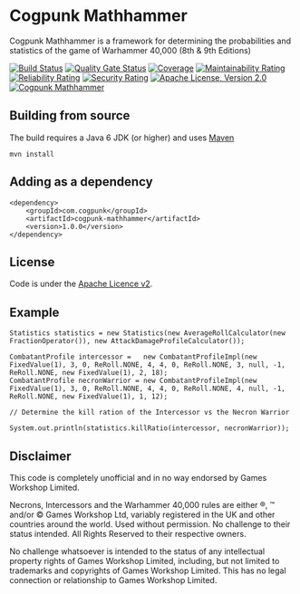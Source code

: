 # Cogpunk Mathhammer

Cogpunk Mathhammer is a framework for determining the probabilities and statistics of the game of Warhammer 40,000 (8th & 9th Editions)

[![Build Status](https://travis-ci.com/cogpunk/mathhammer.svg?branch=main)](https://travis-ci.com/cogpunk/mathhammer)
[![Quality Gate Status](https://sonarcloud.io/api/project_badges/measure?project=cogpunk_mathhammer&metric=alert_status)](https://sonarcloud.io/dashboard?id=cogpunk_mathhammer)
[![Coverage](https://sonarcloud.io/api/project_badges/measure?project=cogpunk_mathhammer&metric=coverage)](https://sonarcloud.io/dashboard?id=cogpunk_mathhammer)
[![Maintainability Rating](https://sonarcloud.io/api/project_badges/measure?project=cogpunk_mathhammer&metric=sqale_rating)](https://sonarcloud.io/dashboard?id=cogpunk_mathhammer)
[![Reliability Rating](https://sonarcloud.io/api/project_badges/measure?project=cogpunk_mathhammer&metric=reliability_rating)](https://sonarcloud.io/dashboard?id=cogpunk_mathhammer)
[![Security Rating](https://sonarcloud.io/api/project_badges/measure?project=cogpunk_mathhammer&metric=security_rating)](https://sonarcloud.io/dashboard?id=cogpunk_mathhammer)
[![Apache License, Version 2.0](https://img.shields.io/github/license/cogpunk/mathhammer)](https://opensource.org/licenses/Apache-2.0)
[![Cogpunk Mathhammer](https://maven-badges.herokuapp.com/maven-central/com.cogpunk/cogpunk-mathhammer/badge.svg)](https://search.maven.org/artifact/com.cogpunk/cogpunk-mathhammer/)

## Building from source

The build requires a Java 6 JDK (or higher) and uses [Maven](https://maven.apache.org)

	mvn install

## Adding as a dependency

	<dependency>
		<groupId>com.cogpunk</groupId>
		<artifactId>cogpunk-mathhammer</artifactId>
		<version>1.0.0</version>
	</dependency>

## License

Code is under the [Apache Licence v2](https://www.apache.org/licenses/LICENSE-2.0.txt).

## Example

	Statistics statistics = new Statistics(new AverageRollCalculator(new FractionOperator()), new AttackDamageProfileCalculator());
			
	CombatantProfile intercessor =   new CombatantProfileImpl(new FixedValue(1), 3, 0, ReRoll.NONE, 4, 4, 0, ReRoll.NONE, 3, null, -1, ReRoll.NONE, new FixedValue(1), 2, 18);
	CombatantProfile necronWarrior = new CombatantProfileImpl(new FixedValue(1), 3, 0, ReRoll.NONE, 4, 4, 0, ReRoll.NONE, 4, null, -1, ReRoll.NONE, new FixedValue(1), 1, 12);
		
	// Determine the kill ration of the Intercessor vs the Necron Warrior
		
	System.out.println(statistics.killRatio(intercessor, necronWarrior));

## Disclaimer

This code is completely unofficial and in no way endorsed by Games Workshop Limited.

Necrons, Intercessors and the Warhammer 40,000 rules are either ®, ™ and/or © Games Workshop Ltd, variably registered in the UK and other countries around the world. Used without permission. No challenge to their status intended. All Rights Reserved to their respective owners.

No challenge whatsoever is intended to the status of any intellectual property rights of Games Workshop Limited, including, but not limited to trademarks and copyrights of Games Workshop Limited. This has no legal connection or relationship to Games Workshop Limited.